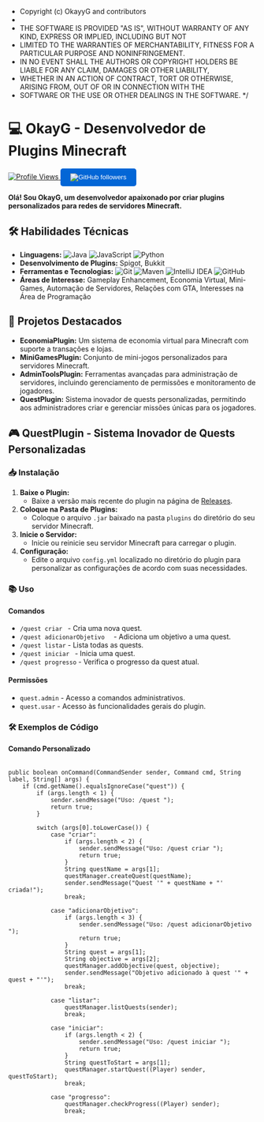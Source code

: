  * Copyright (c) OkayyG and contributors
 *
 * THE SOFTWARE IS PROVIDED "AS IS", WITHOUT WARRANTY OF ANY KIND, EXPRESS OR IMPLIED, INCLUDING BUT NOT
 * LIMITED TO THE WARRANTIES OF MERCHANTABILITY, FITNESS FOR A PARTICULAR PURPOSE AND NONINFRINGEMENT.
 * IN NO EVENT SHALL THE AUTHORS OR COPYRIGHT HOLDERS BE LIABLE FOR ANY CLAIM, DAMAGES OR OTHER LIABILITY,
 * WHETHER IN AN ACTION OF CONTRACT, TORT OR OTHERWISE, ARISING FROM, OUT OF OR IN CONNECTION WITH THE
 * SOFTWARE OR THE USE OR OTHER DEALINGS IN THE SOFTWARE.
 */

<h1>💻 OkayG - Desenvolvedor de Plugins Minecraft</h1>

<a href="https://github.com/EUOKG" target="_blank">
  <img src="https://komarev.com/ghpvc/?username=EUOKG&color=blueviolet" alt="Profile Views">
  <button style="background-color: #0366d6; color: white; border: none; padding: 10px 20px; border-radius: 5px; cursor: pointer;">
    <img src="https://img.shields.io/github/followers/EUOKG?label=Follow&style=social" alt="GitHub followers">
  </button>
</a>

<p><strong>Olá! Sou OkayG, um desenvolvedor apaixonado por criar plugins personalizados para redes de servidores Minecraft.</strong></p>

<h2>🛠️ Habilidades Técnicas</h2>

<ul>
  <li><strong>Linguagens:</strong> <img src="https://img.shields.io/badge/Java-ED8B00?style=for-the-badge&logo=java&logoColor=white" alt="Java"> <img src="https://img.shields.io/badge/JavaScript-F7DF1E?style=for-the-badge&logo=javascript&logoColor=black" alt="JavaScript"> <img src="https://img.shields.io/badge/Python-3776AB?style=for-the-badge&logo=python&logoColor=white" alt="Python"></li>
  <li><strong>Desenvolvimento de Plugins:</strong> Spigot, Bukkit</li>
  <li><strong>Ferramentas e Tecnologias:</strong> <img src="https://img.shields.io/badge/Git-F05032?style=for-the-badge&logo=git&logoColor=white" alt="Git"> <img src="https://img.shields.io/badge/Maven-C71A36?style=for-the-badge&logo=apache-maven&logoColor=white" alt="Maven"> <img src="https://img.shields.io/badge/IntelliJIDEA-000000?style=for-the-badge&logo=intellij-idea&logoColor=white" alt="IntelliJ IDEA"> <img src="https://img.shields.io/badge/GitHub-100000?style=for-the-badge&logo=github&logoColor=white" alt="GitHub"></li>
  <li><strong>Áreas de Interesse:</strong> Gameplay Enhancement, Economia Virtual, Mini-Games, Automação de Servidores, Relações com GTA, Interesses na Área de Programação</li>
</ul>

<h2>🚀 Projetos Destacados</h2>

<ul>
  <li><strong>EconomiaPlugin:</strong> Um sistema de economia virtual para Minecraft com suporte a transações e lojas.</li>
  <li><strong>MiniGamesPlugin:</strong> Conjunto de mini-jogos personalizados para servidores Minecraft.</li>
  <li><strong>AdminToolsPlugin:</strong> Ferramentas avançadas para administração de servidores, incluindo gerenciamento de permissões e monitoramento de jogadores.</li>
  <li><strong>QuestPlugin:</strong> Sistema inovador de quests personalizadas, permitindo aos administradores criar e gerenciar missões únicas para os jogadores.</li>
</ul>

<h2>🎮 QuestPlugin - Sistema Inovador de Quests Personalizadas</h2>

<h3>📥 Instalação</h3>

<ol>
  <li><strong>Baixe o Plugin:</strong>
    <ul>
      <li>Baixe a versão mais recente do plugin na página de <a href="https://github.com/OkayG/QuestPlugin/releases">Releases</a>.</li>
    </ul>
  </li>
  <li><strong>Coloque na Pasta de Plugins:</strong>
    <ul>
      <li>Coloque o arquivo <code>.jar</code> baixado na pasta <code>plugins</code> do diretório do seu servidor Minecraft.</li>
    </ul>
  </li>
  <li><strong>Inicie o Servidor:</strong>
    <ul>
      <li>Inicie ou reinicie seu servidor Minecraft para carregar o plugin.</li>
    </ul>
  </li>
  <li><strong>Configuração:</strong>
    <ul>
      <li>Edite o arquivo <code>config.yml</code> localizado no diretório do plugin para personalizar as configurações de acordo com suas necessidades.</li>
    </ul>
  </li>
</ol>

<h3>📚 Uso</h3>

<h4>Comandos</h4>

<ul>
  <li><code>/quest criar <nome></code> - Cria uma nova quest.</li>
  <li><code>/quest adicionarObjetivo <quest> <objetivo></code> - Adiciona um objetivo a uma quest.</li>
  <li><code>/quest listar</code> - Lista todas as quests.</li>
  <li><code>/quest iniciar <nome></code> - Inicia uma quest.</li>
  <li><code>/quest progresso</code> - Verifica o progresso da quest atual.</li>
</ul>

<h4>Permissões</h4>

<ul>
  <li><code>quest.admin</code> - Acesso a comandos administrativos.</li>
  <li><code>quest.usar</code> - Acesso às funcionalidades gerais do plugin.</li>
</ul>

<h3>🛠 Exemplos de Código</h3>

<h4>Comando Personalizado</h4>

<pre><code>
public boolean onCommand(CommandSender sender, Command cmd, String label, String[] args) {
    if (cmd.getName().equalsIgnoreCase("quest")) {
        if (args.length < 1) {
            sender.sendMessage("Uso: /quest <subcomando>");
            return true;
        }

        switch (args[0].toLowerCase()) {
            case "criar":
                if (args.length < 2) {
                    sender.sendMessage("Uso: /quest criar <nome>");
                    return true;
                }
                String questName = args[1];
                questManager.createQuest(questName);
                sender.sendMessage("Quest '" + questName + "' criada!");
                break;

            case "adicionarObjetivo":
                if (args.length < 3) {
                    sender.sendMessage("Uso: /quest adicionarObjetivo <quest> <objetivo>");
                    return true;
                }
                String quest = args[1];
                String objective = args[2];
                questManager.addObjective(quest, objective);
                sender.sendMessage("Objetivo adicionado à quest '" + quest + "'");
                break;

            case "listar":
                questManager.listQuests(sender);
                break;

            case "iniciar":
                if (args.length < 2) {
                    sender.sendMessage("Uso: /quest iniciar <nome>");
                    return true;
                }
                String questToStart = args[1];
                questManager.startQuest((Player) sender, questToStart);
                break;

            case "progresso":
                questManager.checkProgress((Player) sender);
                break;

           
